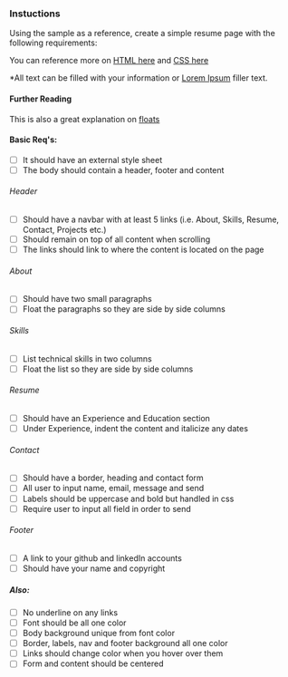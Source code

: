 ### Instuctions
Using the sample as a reference, create a simple resume page with the following requirements:

You can reference more on [HTML here](https://developer.mozilla.org/en-US/docs/Web/HTML/Reference) and
[CSS here](https://developer.mozilla.org/en-US/docs/Web/CSS/Reference)

*All text can be filled with your information or [Lorem Ipsum](http://loremipsumgenerator.org/) filler text.


#### Further Reading
This is also a great explanation on [floats](http://alistapart.com/article/css-floats-101)

#### Basic Req's:
- [ ] It should have an external style sheet
- [ ] The body should contain a header, footer and content 
	
###### Header 
- [ ]	Should have a navbar with at least 5 links (i.e. About, Skills, Resume, Contact, Projects etc.)
- [ ]	Should remain on top of all content when scrolling
- [ ]	The links should link to where the content is located on the page
	
###### About
- [ ]	Should have two small paragraphs 
- [ ]	Float the paragraphs so they are side by side columns
	
###### Skills
- [ ]	List technical skills in two columns 
- [ ]	Float the list so they are side by side columns
	
###### Resume
- [ ]	Should have an Experience and Education section
- [ ]	Under Experience, indent the content and italicize any dates
	
###### Contact
- [ ]	Should have a border, heading and contact form
- [ ]	All user to input name, email, message and send
- [ ]	Labels should be uppercase and bold but handled in css
- [ ]	Require user to input all field in order to send
	
###### Footer 
- [ ]	A link to your github and linkedIn accounts 
- [ ]	Should have your name and copyright
	
##### Also:
- [ ]	No underline on any links
- [ ]	Font should be all one color
- [ ]	Body background unique from font color
- [ ]	Border, labels, nav and footer background all one color
- [ ]	Links should change color when you hover over them
- [ ]	Form and content should be centered